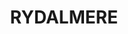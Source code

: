 ---
lastmod: '2025-04-06T06:05:20+00:00'
latitude: -33.814368
layout: suburb
longitude: 151.036941
postcode: '2116'
state: NSW
title: RYDALMERE
url: /nsw/rydalmere/
---